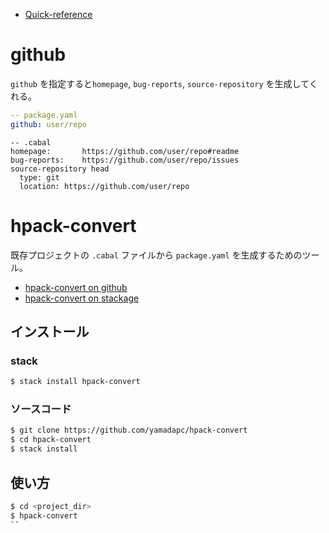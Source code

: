 - [Quick-reference](https://github.com/sol/hpack#quick-reference)

# github
`github` を指定すると`homepage`, `bug-reports`, `source-repository` を生成してくれる。

```yaml
-- package.yaml
github: user/repo
```

```cabal
-- .cabal
homepage:       https://github.com/user/repo#readme
bug-reports:    https://github.com/user/repo/issues
source-repository head
  type: git
  location: https://github.com/user/repo
```

# hpack-convert

既存プロジェクトの `.cabal` ファイルから `package.yaml` を生成するためのツール。

- [hpack-convert on github](https://github.com/yamadapc/hpack-convert#readme)
- [hpack-convert on stackage](https://www.stackage.org/package/hpack-convert)

## インストール

### stack

```bash
$ stack install hpack-convert
```

### ソースコード

```bash
$ git clone https://github.com/yamadapc/hpack-convert
$ cd hpack-convert
$ stack install
```

## 使い方

```bash
$ cd <project_dir>
$ hpack-convert
``
